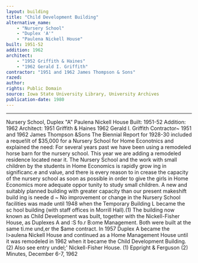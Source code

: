 ```yaml
---
layout: building
title: "Child Development Building"
alternative_name: 
    - "Nursery School"
    - "Duplex 'A'"
    - "Paulena Nickell House"
built: 1951-52
addition: 1962
architect: 
    - "1952 Griffith & Haines"
    - "1962 Gerald I. Griffith"
contractor: "1951 and 1962 James Thompson & Sons"
razed: 
author:
rights: Public Domain
source: Iowa State University Library, University Archives
publication-date: 1980 
---
```

---
Nursery School, Duplex "A" 
Paulena Nickell House 
Built: 1951-52 Addition: 1962 Architect: 1951 Griffith & Haines 1962 Gerald I. Griffith Contractor~ 1951 and 1962 James Thompson &Sons 
The Biennial Report for 1928-30 included a reque!ilt of $35,000 for a Nursery School for Home Econotnics and explained the need: 
For several years past we have been using a remodeled horse barn for the nursery school. This year we are adding a remodeled residence located near it. The Nursery School and the work with small children by the students in Home Economics is rapidly grow ing in significanc.e and value, and there is every reason to in crease the capacity of the nursery school as soon as possible in order to give the girls in Home Economics more adequate oppor tunity to study small children. A new and suitably planned building with greater capacity than our present makeshift build ing is neede d ~ 
No improvement or change in the Nursery School facilities was made until 1948 when the Temporary Building L became the sc hool building (with staff offices in Morrill Hall).(1) 
The building now known as Child Development was built, together with the Nickell-Fisher House, as Duplexes A and :S fo.r B:ome Management. Both were built at the same ti.me und,er the $ame contract. In 1957 Duplex A became the I>aulena Nickell House and continued as a Home Management House until it was remodeled in 1962 when it became the Child Development Building.(2) 
Also see entry undel;' Nickell-Fisher House. 
(1) Eppright & Ferguson (2) Minutes, December 6-7, 1962